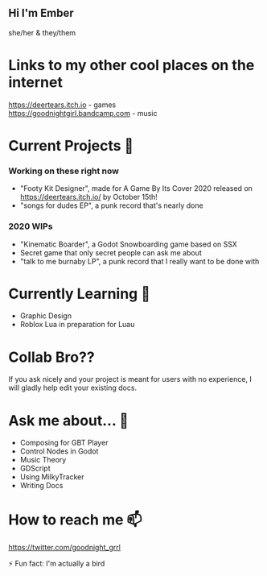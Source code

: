 ## Hi I'm Ember
she/her & they/them
<!--
**DeerTears/DeerTears** is a ✨ _special_ ✨ repository because its `README.md` (this file) appears on your GitHub profile.
-->
# Links to my other cool places on the internet
https://deertears.itch.io - games  
https://goodnightgirl.bandcamp.com - music  
# Current Projects 🔭
### Working on these right now
- "Footy Kit Designer", made for A Game By Its Cover 2020
released on https://deertears.itch.io/ by October 15th!
- "songs for dudes EP", a punk record that's nearly done
### 2020 WIPs
- "Kinematic Boarder", a Godot Snowboarding game based on SSX
- Secret game that only secret people can ask me about
- "talk to me burnaby LP", a punk record that I really want to be done with

# Currently Learning 🌱
- Graphic Design
- Roblox Lua in preparation for Luau

# Collab Bro??
If you ask nicely and your project is meant for users with no experience, I will gladly help edit your existing docs.

# Ask me about... 💬
- Composing for GBT Player
- Control Nodes in Godot
- Music Theory
- GDScript
- Using MilkyTracker
- Writing Docs

# How to reach me 📫
https://twitter.com/goodnight_grrl



⚡ Fun fact: I'm actually a bird

